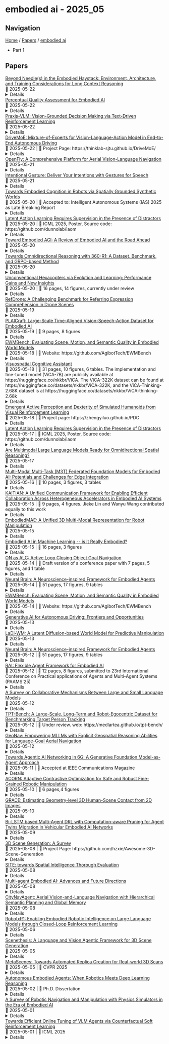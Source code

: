 # embodied ai - 2025_05

## Navigation

[Home](https://arxcompass.github.io) / [Papers](https://arxcompass.github.io/papers) / [embodied ai](https://arxcompass.github.io/papers/embodied_ai)

- Part 1

## Papers

<div class="paper-card">
    <div class="paper-title"><a href="http://arxiv.org/abs/2505.16928v1">Beyond Needle(s) in the Embodied Haystack: Environment, Architecture, and Training Considerations for Long Context Reasoning</a></div>
    <div class="paper-meta">
      📅 2025-05-22
    </div>
    <details class="paper-abstract">
      We introduce $\infty$-THOR, a new framework for long-horizon embodied tasks that advances long-context understanding in embodied AI. $\infty$-THOR provides: (1) a generation framework for synthesizing scalable, reproducible, and unlimited long-horizon trajectories; (2) a novel embodied QA task, Needle(s) in the Embodied Haystack, where multiple scattered clues across extended trajectories test agents' long-context reasoning ability; and (3) a long-horizon dataset and benchmark suite featuring complex tasks that span hundreds of environment steps, each paired with ground-truth action sequences. To enable this capability, we explore architectural adaptations, including interleaved Goal-State-Action modeling, context extension techniques, and Context Parallelism, to equip LLM-based agents for extreme long-context reasoning and interaction. Experimental results and analyses highlight the challenges posed by our benchmark and provide insights into training strategies and model behaviors under long-horizon conditions. Our work provides a foundation for the next generation of embodied AI systems capable of robust, long-term reasoning and planning.
    </details>
</div>
<div class="paper-card">
    <div class="paper-title"><a href="http://arxiv.org/abs/2505.16815v1">Perceptual Quality Assessment for Embodied AI</a></div>
    <div class="paper-meta">
      📅 2025-05-22
    </div>
    <details class="paper-abstract">
      Embodied AI has developed rapidly in recent years, but it is still mainly deployed in laboratories, with various distortions in the Real-world limiting its application. Traditionally, Image Quality Assessment (IQA) methods are applied to predict human preferences for distorted images; however, there is no IQA method to assess the usability of an image in embodied tasks, namely, the perceptual quality for robots. To provide accurate and reliable quality indicators for future embodied scenarios, we first propose the topic: IQA for Embodied AI. Specifically, we (1) based on the Mertonian system and meta-cognitive theory, constructed a perception-cognition-decision-execution pipeline and defined a comprehensive subjective score collection process; (2) established the Embodied-IQA database, containing over 36k reference/distorted image pairs, with more than 5m fine-grained annotations provided by Vision Language Models/Vision Language Action-models/Real-world robots; (3) trained and validated the performance of mainstream IQA methods on Embodied-IQA, demonstrating the need to develop more accurate quality indicators for Embodied AI. We sincerely hope that through evaluation, we can promote the application of Embodied AI under complex distortions in the Real-world. Project page: https://github.com/lcysyzxdxc/EmbodiedIQA
    </details>
</div>
<div class="paper-card">
    <div class="paper-title"><a href="http://arxiv.org/abs/2503.16965v2">Praxis-VLM: Vision-Grounded Decision Making via Text-Driven Reinforcement Learning</a></div>
    <div class="paper-meta">
      📅 2025-05-22
    </div>
    <details class="paper-abstract">
      Vision Language Models exhibited immense potential for embodied AI, yet they often lack the sophisticated situational reasoning required for complex decision-making. This paper shows that VLMs can achieve surprisingly strong decision-making performance when visual scenes are represented merely as text-only descriptions, suggesting foundational reasoning can be effectively learned from language. Motivated by this insight, we propose Praxis-VLM, a reasoning VLM for vision-grounded decision-making. Praxis-VLM employs the GRPO algorithm on textual scenarios to instill robust reasoning capabilities, where models learn to evaluate actions and their consequences. These reasoning skills, acquired purely from text, successfully transfer to multimodal inference with visual inputs, significantly reducing reliance on scarce paired image-text training data. Experiments across diverse decision-making benchmarks demonstrate that Praxis-VLM substantially outperforms standard supervised fine-tuning, exhibiting superior performance and generalizability. Further analysis confirms that our models engage in explicit and effective reasoning, underpinning their enhanced performance and adaptability.
    </details>
</div>
<div class="paper-card">
    <div class="paper-title"><a href="http://arxiv.org/abs/2505.16278v1">DriveMoE: Mixture-of-Experts for Vision-Language-Action Model in End-to-End Autonomous Driving</a></div>
    <div class="paper-meta">
      📅 2025-05-22
      | 💬 Project Page: https://thinklab-sjtu.github.io/DriveMoE/
    </div>
    <details class="paper-abstract">
      End-to-end autonomous driving (E2E-AD) demands effective processing of multi-view sensory data and robust handling of diverse and complex driving scenarios, particularly rare maneuvers such as aggressive turns. Recent success of Mixture-of-Experts (MoE) architecture in Large Language Models (LLMs) demonstrates that specialization of parameters enables strong scalability. In this work, we propose DriveMoE, a novel MoE-based E2E-AD framework, with a Scene-Specialized Vision MoE and a Skill-Specialized Action MoE. DriveMoE is built upon our $\pi_0$ Vision-Language-Action (VLA) baseline (originally from the embodied AI field), called Drive-$\pi_0$. Specifically, we add Vision MoE to Drive-$\pi_0$ by training a router to select relevant cameras according to the driving context dynamically. This design mirrors human driving cognition, where drivers selectively attend to crucial visual cues rather than exhaustively processing all visual information. In addition, we add Action MoE by training another router to activate specialized expert modules for different driving behaviors. Through explicit behavioral specialization, DriveMoE is able to handle diverse scenarios without suffering from modes averaging like existing models. In Bench2Drive closed-loop evaluation experiments, DriveMoE achieves state-of-the-art (SOTA) performance, demonstrating the effectiveness of combining vision and action MoE in autonomous driving tasks. We will release our code and models of DriveMoE and Drive-$\pi_0$.
    </details>
</div>
<div class="paper-card">
    <div class="paper-title"><a href="http://arxiv.org/abs/2502.18041v5">OpenFly: A Comprehensive Platform for Aerial Vision-Language Navigation</a></div>
    <div class="paper-meta">
      📅 2025-05-21
    </div>
    <details class="paper-abstract">
      Vision-Language Navigation (VLN) aims to guide agents by leveraging language instructions and visual cues, playing a pivotal role in embodied AI. Indoor VLN has been extensively studied, whereas outdoor aerial VLN remains underexplored. The potential reason is that outdoor aerial view encompasses vast areas, making data collection more challenging, which results in a lack of benchmarks. To address this problem, we propose OpenFly, a platform comprising various rendering engines, a versatile toolchain, and a large-scale benchmark for aerial VLN. Firstly, we integrate diverse rendering engines and advanced techniques for environment simulation, including Unreal Engine, GTA V, Google Earth, and 3D Gaussian Splatting (3D GS). Particularly, 3D GS supports real-to-sim rendering, further enhancing the realism of our environments. Secondly, we develop a highly automated toolchain for aerial VLN data collection, streamlining point cloud acquisition, scene semantic segmentation, flight trajectory creation, and instruction generation. Thirdly, based on the toolchain, we construct a large-scale aerial VLN dataset with 100k trajectories, covering diverse heights and lengths across 18 scenes. Moreover, we propose OpenFly-Agent, a keyframe-aware VLN model emphasizing key observations during flight. For benchmarking, extensive experiments and analyses are conducted, evaluating several recent VLN methods and showcasing the superiority of our OpenFly platform and agent. The toolchain, dataset, and codes will be open-sourced.
    </details>
</div>
<div class="paper-card">
    <div class="paper-title"><a href="http://arxiv.org/abs/2505.15197v1">Intentional Gesture: Deliver Your Intentions with Gestures for Speech</a></div>
    <div class="paper-meta">
      📅 2025-05-21
    </div>
    <details class="paper-abstract">
      When humans speak, gestures help convey communicative intentions, such as adding emphasis or describing concepts. However, current co-speech gesture generation methods rely solely on superficial linguistic cues (\textit{e.g.} speech audio or text transcripts), neglecting to understand and leverage the communicative intention that underpins human gestures. This results in outputs that are rhythmically synchronized with speech but are semantically shallow. To address this gap, we introduce \textbf{Intentional-Gesture}, a novel framework that casts gesture generation as an intention-reasoning task grounded in high-level communicative functions. % First, we curate the \textbf{InG} dataset by augmenting BEAT-2 with gesture-intention annotations (\textit{i.e.}, text sentences summarizing intentions), which are automatically annotated using large vision-language models. Next, we introduce the \textbf{Intentional Gesture Motion Tokenizer} to leverage these intention annotations. It injects high-level communicative functions (\textit{e.g.}, intentions) into tokenized motion representations to enable intention-aware gesture synthesis that are both temporally aligned and semantically meaningful, achieving new state-of-the-art performance on the BEAT-2 benchmark. Our framework offers a modular foundation for expressive gesture generation in digital humans and embodied AI. Project Page: https://andypinxinliu.github.io/Intentional-Gesture
    </details>
</div>
<div class="paper-card">
    <div class="paper-title"><a href="http://arxiv.org/abs/2505.14366v1">Towards Embodied Cognition in Robots via Spatially Grounded Synthetic Worlds</a></div>
    <div class="paper-meta">
      📅 2025-05-20
      | 💬 Accepted to: Intelligent Autonomous Systems (IAS) 2025 as Late Breaking Report
    </div>
    <details class="paper-abstract">
      We present a conceptual framework for training Vision-Language Models (VLMs) to perform Visual Perspective Taking (VPT), a core capability for embodied cognition essential for Human-Robot Interaction (HRI). As a first step toward this goal, we introduce a synthetic dataset, generated in NVIDIA Omniverse, that enables supervised learning for spatial reasoning tasks. Each instance includes an RGB image, a natural language description, and a ground-truth 4X4 transformation matrix representing object pose. We focus on inferring Z-axis distance as a foundational skill, with future extensions targeting full 6 Degrees Of Freedom (DOFs) reasoning. The dataset is publicly available to support further research. This work serves as a foundational step toward embodied AI systems capable of spatial understanding in interactive human-robot scenarios.
    </details>
</div>
<div class="paper-card">
    <div class="paper-title"><a href="http://arxiv.org/abs/2502.00379v4">Latent Action Learning Requires Supervision in the Presence of Distractors</a></div>
    <div class="paper-meta">
      📅 2025-05-20
      | 💬 ICML 2025, Poster, Source code: https://github.com/dunnolab/laom
    </div>
    <details class="paper-abstract">
      Recently, latent action learning, pioneered by Latent Action Policies (LAPO), have shown remarkable pre-training efficiency on observation-only data, offering potential for leveraging vast amounts of video available on the web for embodied AI. However, prior work has focused on distractor-free data, where changes between observations are primarily explained by ground-truth actions. Unfortunately, real-world videos contain action-correlated distractors that may hinder latent action learning. Using Distracting Control Suite (DCS) we empirically investigate the effect of distractors on latent action learning and demonstrate that LAPO struggle in such scenario. We propose LAOM, a simple LAPO modification that improves the quality of latent actions by 8x, as measured by linear probing. Importantly, we show that providing supervision with ground-truth actions, as few as 2.5% of the full dataset, during latent action learning improves downstream performance by 4.2x on average. Our findings suggest that integrating supervision during Latent Action Models (LAM) training is critical in the presence of distractors, challenging the conventional pipeline of first learning LAM and only then decoding from latent to ground-truth actions.
    </details>
</div>
<div class="paper-card">
    <div class="paper-title"><a href="http://arxiv.org/abs/2505.14235v1">Toward Embodied AGI: A Review of Embodied AI and the Road Ahead</a></div>
    <div class="paper-meta">
      📅 2025-05-20
    </div>
    <details class="paper-abstract">
      Artificial General Intelligence (AGI) is often envisioned as inherently embodied. With recent advances in robotics and foundational AI models, we stand at the threshold of a new era-one marked by increasingly generalized embodied AI systems. This paper contributes to the discourse by introducing a systematic taxonomy of Embodied AGI spanning five levels (L1-L5). We review existing research and challenges at the foundational stages (L1-L2) and outline the key components required to achieve higher-level capabilities (L3-L5). Building on these insights and existing technologies, we propose a conceptual framework for an L3+ robotic brain, offering both a technical outlook and a foundation for future exploration.
    </details>
</div>
<div class="paper-card">
    <div class="paper-title"><a href="http://arxiv.org/abs/2505.14197v1">Towards Omnidirectional Reasoning with 360-R1: A Dataset, Benchmark, and GRPO-based Method</a></div>
    <div class="paper-meta">
      📅 2025-05-20
    </div>
    <details class="paper-abstract">
      Omnidirectional images (ODIs), with their 360{\deg} field of view, provide unparalleled spatial awareness for immersive applications like augmented reality and embodied AI. However, the capability of existing multi-modal large language models (MLLMs) to comprehend and reason about such panoramic scenes remains underexplored. This paper addresses this gap by introducing OmniVQA, the first dataset and conducting the first benchmark for omnidirectional visual question answering. Our evaluation of state-of-the-art MLLMs reveals significant limitations in handling omnidirectional visual question answering, highlighting persistent challenges in object localization, feature extraction, and hallucination suppression within panoramic contexts. These results underscore the disconnect between current MLLM capabilities and the demands of omnidirectional visual understanding, which calls for dedicated architectural or training innovations tailored to 360{\deg} imagery. Building on the OmniVQA dataset and benchmark, we further introduce a rule-based reinforcement learning method, 360-R1, based on Qwen2.5-VL-Instruct. Concretely, we modify the group relative policy optimization (GRPO) by proposing three novel reward functions: (1) reasoning process similarity reward, (2) answer semantic accuracy reward, and (3) structured format compliance reward. Extensive experiments on our OmniVQA demonstrate the superiority of our proposed method in omnidirectional space (+6% improvement).
    </details>
</div>
<div class="paper-card">
    <div class="paper-title"><a href="http://arxiv.org/abs/2505.14129v1">Unconventional Hexacopters via Evolution and Learning: Performance Gains and New Insights</a></div>
    <div class="paper-meta">
      📅 2025-05-20
      | 💬 16 pages, 14 figures, currently under review
    </div>
    <details class="paper-abstract">
      Evolution and learning have historically been interrelated topics, and their interplay is attracting increased interest lately. The emerging new factor in this trend is morphological evolution, the evolution of physical forms within embodied AI systems such as robots. In this study, we investigate a system of hexacopter-type drones with evolvable morphologies and learnable controllers and make contributions to two fields. For aerial robotics, we demonstrate that the combination of evolution and learning can deliver non-conventional drones that significantly outperform the traditional hexacopter on several tasks that are more complex than previously considered in the literature. For the field of Evolutionary Computing, we introduce novel metrics and perform new analyses into the interaction of morphological evolution and learning, uncovering hitherto unidentified effects. Our analysis tools are domain-agnostic, making a methodological contribution towards building solid foundations for embodied AI systems that integrate evolution and learning.
    </details>
</div>
<div class="paper-card">
    <div class="paper-title"><a href="http://arxiv.org/abs/2502.00392v2">RefDrone: A Challenging Benchmark for Referring Expression Comprehension in Drone Scenes</a></div>
    <div class="paper-meta">
      📅 2025-05-19
    </div>
    <details class="paper-abstract">
      Drones have become prevalent robotic platforms with diverse applications, showing significant potential in Embodied Artificial Intelligence (Embodied AI). Referring Expression Comprehension (REC) enables drones to locate objects based on natural language expressions, a crucial capability for Embodied AI. Despite advances in REC for ground-level scenes, aerial views introduce unique challenges including varying viewpoints, occlusions and scale variations. To address this gap, we introduce RefDrone, a REC benchmark for drone scenes. RefDrone reveals three key challenges in REC: 1) multi-scale and small-scale target detection; 2) multi-target and no-target samples; 3) complex environment with rich contextual expressions. To efficiently construct this dataset, we develop RDAgent (referring drone annotation framework with multi-agent system), a semi-automated annotation tool for REC tasks. RDAgent ensures high-quality contextual expressions and reduces annotation cost. Furthermore, we propose Number GroundingDINO (NGDINO), a novel method designed to handle multi-target and no-target cases. NGDINO explicitly learns and utilizes the number of objects referred to in the expression. Comprehensive experiments with state-of-the-art REC methods demonstrate that NGDINO achieves superior performance on both the proposed RefDrone and the existing gRefCOCO datasets. The dataset and code are be publicly at https://github.com/sunzc-sunny/refdrone.
    </details>
</div>
<div class="paper-card">
    <div class="paper-title"><a href="http://arxiv.org/abs/2505.12707v1">PLAICraft: Large-Scale Time-Aligned Vision-Speech-Action Dataset for Embodied AI</a></div>
    <div class="paper-meta">
      📅 2025-05-19
      | 💬 9 pages, 8 figures
    </div>
    <details class="paper-abstract">
      Advances in deep generative modelling have made it increasingly plausible to train human-level embodied agents. Yet progress has been limited by the absence of large-scale, real-time, multi-modal, and socially interactive datasets that reflect the sensory-motor complexity of natural environments. To address this, we present PLAICraft, a novel data collection platform and dataset capturing multiplayer Minecraft interactions across five time-aligned modalities: video, game output audio, microphone input audio, mouse, and keyboard actions. Each modality is logged with millisecond time precision, enabling the study of synchronous, embodied behaviour in a rich, open-ended world. The dataset comprises over 10,000 hours of gameplay from more than 10,000 global participants.\footnote{We have done a privacy review for the public release of an initial 200-hour subset of the dataset, with plans to release most of the dataset over time.} Alongside the dataset, we provide an evaluation suite for benchmarking model capabilities in object recognition, spatial awareness, language grounding, and long-term memory. PLAICraft opens a path toward training and evaluating agents that act fluently and purposefully in real time, paving the way for truly embodied artificial intelligence.
    </details>
</div>
<div class="paper-card">
    <div class="paper-title"><a href="http://arxiv.org/abs/2505.09694v2">EWMBench: Evaluating Scene, Motion, and Semantic Quality in Embodied World Models</a></div>
    <div class="paper-meta">
      📅 2025-05-18
      | 💬 Website: https://github.com/AgibotTech/EWMBench
    </div>
    <details class="paper-abstract">
      Recent advances in creative AI have enabled the synthesis of high-fidelity images and videos conditioned on language instructions. Building on these developments, text-to-video diffusion models have evolved into embodied world models (EWMs) capable of generating physically plausible scenes from language commands, effectively bridging vision and action in embodied AI applications. This work addresses the critical challenge of evaluating EWMs beyond general perceptual metrics to ensure the generation of physically grounded and action-consistent behaviors. We propose the Embodied World Model Benchmark (EWMBench), a dedicated framework designed to evaluate EWMs based on three key aspects: visual scene consistency, motion correctness, and semantic alignment. Our approach leverages a meticulously curated dataset encompassing diverse scenes and motion patterns, alongside a comprehensive multi-dimensional evaluation toolkit, to assess and compare candidate models. The proposed benchmark not only identifies the limitations of existing video generation models in meeting the unique requirements of embodied tasks but also provides valuable insights to guide future advancements in the field. The dataset and evaluation tools are publicly available at https://github.com/AgibotTech/EWMBench.
    </details>
</div>
<div class="paper-card">
    <div class="paper-title"><a href="http://arxiv.org/abs/2505.12312v1">Visuospatial Cognitive Assistant</a></div>
    <div class="paper-meta">
      📅 2025-05-18
      | 💬 31 pages, 10 figures, 6 tables. The implementation and fine-tuned model (ViCA-7B) are publicly available at https://huggingface.co/nkkbr/ViCA. The ViCA-322K dataset can be found at https://huggingface.co/datasets/nkkbr/ViCA-322K, and the ViCA-Thinking-2.68K dataset is at https://huggingface.co/datasets/nkkbr/ViCA-thinking-2.68k
    </div>
    <details class="paper-abstract">
      Video-based spatial cognition is vital for robotics and embodied AI but challenges current Vision-Language Models (VLMs). This paper makes two key contributions. First, we introduce ViCA (Visuospatial Cognitive Assistant)-322K, a diverse dataset of 322,003 QA pairs from real-world indoor videos (ARKitScenes, ScanNet, ScanNet++), offering supervision for 3D metadata-grounded queries and video-based complex reasoning. Second, we develop ViCA-7B, fine-tuned on ViCA-322K, which achieves new state-of-the-art on all eight VSI-Bench tasks, outperforming existing models, including larger ones (e.g., +26.1 on Absolute Distance). For interpretability, we present ViCA-Thinking-2.68K, a dataset with explicit reasoning chains, and fine-tune ViCA-7B to create ViCA-7B-Thinking, a model that articulates its spatial reasoning. Our work highlights the importance of targeted data and suggests paths for improved temporal-spatial modeling. We release all resources to foster research in robust visuospatial intelligence.
    </details>
</div>
<div class="paper-card">
    <div class="paper-title"><a href="http://arxiv.org/abs/2505.12278v1">Emergent Active Perception and Dexterity of Simulated Humanoids from Visual Reinforcement Learning</a></div>
    <div class="paper-meta">
      📅 2025-05-18
      | 💬 Project page: https://zhengyiluo.github.io/PDC
    </div>
    <details class="paper-abstract">
      Human behavior is fundamentally shaped by visual perception -- our ability to interact with the world depends on actively gathering relevant information and adapting our movements accordingly. Behaviors like searching for objects, reaching, and hand-eye coordination naturally emerge from the structure of our sensory system. Inspired by these principles, we introduce Perceptive Dexterous Control (PDC), a framework for vision-driven dexterous whole-body control with simulated humanoids. PDC operates solely on egocentric vision for task specification, enabling object search, target placement, and skill selection through visual cues, without relying on privileged state information (e.g., 3D object positions and geometries). This perception-as-interface paradigm enables learning a single policy to perform multiple household tasks, including reaching, grasping, placing, and articulated object manipulation. We also show that training from scratch with reinforcement learning can produce emergent behaviors such as active search. These results demonstrate how vision-driven control and complex tasks induce human-like behaviors and can serve as the key ingredients in closing the perception-action loop for animation, robotics, and embodied AI.
    </details>
</div>
<div class="paper-card">
    <div class="paper-title"><a href="http://arxiv.org/abs/2502.00379v3">Latent Action Learning Requires Supervision in the Presence of Distractors</a></div>
    <div class="paper-meta">
      📅 2025-05-17
      | 💬 ICML 2025, Poster, Source code: https://github.com/dunnolab/laom
    </div>
    <details class="paper-abstract">
      Recently, latent action learning, pioneered by Latent Action Policies (LAPO), have shown remarkable pre-training efficiency on observation-only data, offering potential for leveraging vast amounts of video available on the web for embodied AI. However, prior work has focused on distractor-free data, where changes between observations are primarily explained by ground-truth actions. Unfortunately, real-world videos contain action-correlated distractors that may hinder latent action learning. Using Distracting Control Suite (DCS) we empirically investigate the effect of distractors on latent action learning and demonstrate that LAPO struggle in such scenario. We propose LAOM, a simple LAPO modification that improves the quality of latent actions by 8x, as measured by linear probing. Importantly, we show that providing supervision with ground-truth actions, as few as 2.5% of the full dataset, during latent action learning improves downstream performance by 4.2x on average. Our findings suggest that integrating supervision during Latent Action Models (LAM) training is critical in the presence of distractors, challenging the conventional pipeline of first learning LAM and only then decoding from latent to ground-truth actions.
    </details>
</div>
<div class="paper-card">
    <div class="paper-title"><a href="http://arxiv.org/abs/2505.11907v1">Are Multimodal Large Language Models Ready for Omnidirectional Spatial Reasoning?</a></div>
    <div class="paper-meta">
      📅 2025-05-17
    </div>
    <details class="paper-abstract">
      The 180x360 omnidirectional field of view captured by 360-degree cameras enables their use in a wide range of applications such as embodied AI and virtual reality. Although recent advances in multimodal large language models (MLLMs) have shown promise in visual-spatial reasoning, most studies focus on standard pinhole-view images, leaving omnidirectional perception largely unexplored. In this paper, we ask: Are MLLMs ready for omnidirectional spatial reasoning? To investigate this, we introduce OSR-Bench, the first benchmark specifically designed for this setting. OSR-Bench includes over 153,000 diverse question-answer pairs grounded in high-fidelity panoramic indoor scene maps. It covers key reasoning types including object counting, relative distance, and direction. We also propose a negative sampling strategy that inserts non-existent objects into prompts to evaluate hallucination and grounding robustness. For fine-grained analysis, we design a two-stage evaluation framework assessing both cognitive map generation and QA accuracy using rotation-invariant matching and a combination of rule-based and LLM-based metrics. We evaluate eight state-of-the-art MLLMs, including GPT-4o, Gemini 1.5 Pro, and leading open-source models under zero-shot settings. Results show that current models struggle with spatial reasoning in panoramic contexts, highlighting the need for more perceptually grounded MLLMs. OSR-Bench and code will be released at: https://huggingface.co/datasets/UUUserna/OSR-Bench
    </details>
</div>
<div class="paper-card">
    <div class="paper-title"><a href="http://arxiv.org/abs/2505.11191v1">Multi-Modal Multi-Task (M3T) Federated Foundation Models for Embodied AI: Potentials and Challenges for Edge Integration</a></div>
    <div class="paper-meta">
      📅 2025-05-16
      | 💬 10 pages, 3 figures, 3 tables
    </div>
    <details class="paper-abstract">
      As embodied AI systems become increasingly multi-modal, personalized, and interactive, they must learn effectively from diverse sensory inputs, adapt continually to user preferences, and operate safely under resource and privacy constraints. These challenges expose a pressing need for machine learning models capable of swift, context-aware adaptation while balancing model generalization and personalization. Here, two methods emerge as suitable candidates, each offering parts of these capabilities: Foundation Models (FMs) provide a pathway toward generalization across tasks and modalities, whereas Federated Learning (FL) offers the infrastructure for distributed, privacy-preserving model updates and user-level model personalization. However, when used in isolation, each of these approaches falls short of meeting the complex and diverse capability requirements of real-world embodied environments. In this vision paper, we introduce Federated Foundation Models (FFMs) for embodied AI, a new paradigm that unifies the strengths of multi-modal multi-task (M3T) FMs with the privacy-preserving distributed nature of FL, enabling intelligent systems at the wireless edge. We collect critical deployment dimensions of FFMs in embodied AI ecosystems under a unified framework, which we name "EMBODY": Embodiment heterogeneity, Modality richness and imbalance, Bandwidth and compute constraints, On-device continual learning, Distributed control and autonomy, and Yielding safety, privacy, and personalization. For each, we identify concrete challenges and envision actionable research directions. We also present an evaluation framework for deploying FFMs in embodied AI systems, along with the associated trade-offs.
    </details>
</div>
<div class="paper-card">
    <div class="paper-title"><a href="http://arxiv.org/abs/2505.10183v1">KAITIAN: A Unified Communication Framework for Enabling Efficient Collaboration Across Heterogeneous Accelerators in Embodied AI Systems</a></div>
    <div class="paper-meta">
      📅 2025-05-15
      | 💬 9 pages, 4 figures. Jieke Lin and Wanyu Wang contributed equally to this work
    </div>
    <details class="paper-abstract">
      Embodied Artificial Intelligence (AI) systems, such as autonomous robots and intelligent vehicles, are increasingly reliant on diverse heterogeneous accelerators (e.g., GPGPUs, NPUs, FPGAs) to meet stringent real-time processing and energy-efficiency demands. However, the proliferation of vendor-specific proprietary communication libraries creates significant interoperability barriers, hindering seamless collaboration between different accelerator types and leading to suboptimal resource utilization and performance bottlenecks in distributed AI workloads. This paper introduces KAITIAN, a novel distributed communication framework designed to bridge this gap. KAITIAN provides a unified abstraction layer that intelligently integrates vendor-optimized communication libraries for intra-group efficiency with general-purpose communication protocols for inter-group interoperability. Crucially, it incorporates a load-adaptive scheduling mechanism that dynamically balances computational tasks across heterogeneous devices based on their real-time performance characteristics. Implemented as an extension to PyTorch and rigorously evaluated on a testbed featuring NVIDIA GPUs and Cambricon MLUs, KAITIAN demonstrates significant improvements in resource utilization and scalability for distributed training tasks. Experimental results show that KAITIAN can accelerate training time by up to 42% compared to baseline homogeneous systems, while incurring minimal communication overhead (2.8--4.3%) and maintaining model accuracy. KAITIAN paves the way for more flexible and powerful heterogeneous computing in complex embodied AI applications.
    </details>
</div>
<div class="paper-card">
    <div class="paper-title"><a href="http://arxiv.org/abs/2505.10105v1">EmbodiedMAE: A Unified 3D Multi-Modal Representation for Robot Manipulation</a></div>
    <div class="paper-meta">
      📅 2025-05-15
    </div>
    <details class="paper-abstract">
      We present EmbodiedMAE, a unified 3D multi-modal representation for robot manipulation. Current approaches suffer from significant domain gaps between training datasets and robot manipulation tasks, while also lacking model architectures that can effectively incorporate 3D information. To overcome these limitations, we enhance the DROID dataset with high-quality depth maps and point clouds, constructing DROID-3D as a valuable supplement for 3D embodied vision research. Then we develop EmbodiedMAE, a multi-modal masked autoencoder that simultaneously learns representations across RGB, depth, and point cloud modalities through stochastic masking and cross-modal fusion. Trained on DROID-3D, EmbodiedMAE consistently outperforms state-of-the-art vision foundation models (VFMs) in both training efficiency and final performance across 70 simulation tasks and 20 real-world robot manipulation tasks on two robot platforms. The model exhibits strong scaling behavior with size and promotes effective policy learning from 3D inputs. Experimental results establish EmbodiedMAE as a reliable unified 3D multi-modal VFM for embodied AI systems, particularly in precise tabletop manipulation settings where spatial perception is critical.
    </details>
</div>
<div class="paper-card">
    <div class="paper-title"><a href="http://arxiv.org/abs/2505.10705v1">Embodied AI in Machine Learning -- is it Really Embodied?</a></div>
    <div class="paper-meta">
      📅 2025-05-15
      | 💬 16 pages, 3 figures
    </div>
    <details class="paper-abstract">
      Embodied Artificial Intelligence (Embodied AI) is gaining momentum in the machine learning communities with the goal of leveraging current progress in AI (deep learning, transformers, large language and visual-language models) to empower robots. In this chapter we put this work in the context of "Good Old-Fashioned Artificial Intelligence" (GOFAI) (Haugeland, 1989) and the behavior-based or embodied alternatives (R. A. Brooks 1991; Pfeifer and Scheier 2001). We claim that the AI-powered robots are only weakly embodied and inherit some of the problems of GOFAI. Moreover, we review and critically discuss the possibility of cross-embodiment learning (Padalkar et al. 2024). We identify fundamental roadblocks and propose directions on how to make progress.
    </details>
</div>
<div class="paper-card">
    <div class="paper-title"><a href="http://arxiv.org/abs/2412.11523v2">ON as ALC: Active Loop Closing Object Goal Navigation</a></div>
    <div class="paper-meta">
      📅 2025-05-14
      | 💬 Draft version of a conference paper with 7 pages, 5 figures, and 1 table
    </div>
    <details class="paper-abstract">
      In simultaneous localization and mapping, active loop closing (ALC) is an active vision problem that aims to visually guide a robot to maximize the chances of revisiting previously visited points, thereby resetting the drift errors accumulated in the incrementally built map during travel. However, current mainstream navigation strategies that leverage such incomplete maps as workspace prior knowledge often fail in modern long-term autonomy long-distance travel scenarios where map accumulation errors become significant. To address these limitations of map-based navigation, this paper is the first to explore mapless navigation in the embodied AI field, in particular, to utilize object-goal navigation (commonly abbreviated as ON, ObjNav, or OGN) techniques that efficiently explore target objects without using such a prior map. Specifically, in this work, we start from an off-the-shelf mapless ON planner, extend it to utilize a prior map, and further show that the performance in long-distance ALC (LD-ALC) can be maximized by minimizing ``ALC loss" and ``ON loss". This study highlights a simple and effective approach, called ALC-ON (ALCON), to accelerate the progress of challenging long-distance ALC technology by leveraging the growing frontier-guided, data-driven, and LLM-guided ON technologies.
    </details>
</div>
<div class="paper-card">
    <div class="paper-title"><a href="http://arxiv.org/abs/2505.07634v2">Neural Brain: A Neuroscience-inspired Framework for Embodied Agents</a></div>
    <div class="paper-meta">
      📅 2025-05-14
      | 💬 51 pages, 17 figures, 9 tables
    </div>
    <details class="paper-abstract">
      The rapid evolution of artificial intelligence (AI) has shifted from static, data-driven models to dynamic systems capable of perceiving and interacting with real-world environments. Despite advancements in pattern recognition and symbolic reasoning, current AI systems, such as large language models, remain disembodied, unable to physically engage with the world. This limitation has driven the rise of embodied AI, where autonomous agents, such as humanoid robots, must navigate and manipulate unstructured environments with human-like adaptability. At the core of this challenge lies the concept of Neural Brain, a central intelligence system designed to drive embodied agents with human-like adaptability. A Neural Brain must seamlessly integrate multimodal sensing and perception with cognitive capabilities. Achieving this also requires an adaptive memory system and energy-efficient hardware-software co-design, enabling real-time action in dynamic environments. This paper introduces a unified framework for the Neural Brain of embodied agents, addressing two fundamental challenges: (1) defining the core components of Neural Brain and (2) bridging the gap between static AI models and the dynamic adaptability required for real-world deployment. To this end, we propose a biologically inspired architecture that integrates multimodal active sensing, perception-cognition-action function, neuroplasticity-based memory storage and updating, and neuromorphic hardware/software optimization. Furthermore, we also review the latest research on embodied agents across these four aspects and analyze the gap between current AI systems and human intelligence. By synthesizing insights from neuroscience, we outline a roadmap towards the development of generalizable, autonomous agents capable of human-level intelligence in real-world scenarios.
    </details>
</div>
<div class="paper-card">
    <div class="paper-title"><a href="http://arxiv.org/abs/2505.09694v1">EWMBench: Evaluating Scene, Motion, and Semantic Quality in Embodied World Models</a></div>
    <div class="paper-meta">
      📅 2025-05-14
      | 💬 Website: https://github.com/AgibotTech/EWMBench
    </div>
    <details class="paper-abstract">
      Recent advances in creative AI have enabled the synthesis of high-fidelity images and videos conditioned on language instructions. Building on these developments, text-to-video diffusion models have evolved into embodied world models (EWMs) capable of generating physically plausible scenes from language commands, effectively bridging vision and action in embodied AI applications. This work addresses the critical challenge of evaluating EWMs beyond general perceptual metrics to ensure the generation of physically grounded and action-consistent behaviors. We propose the Embodied World Model Benchmark (EWMBench), a dedicated framework designed to evaluate EWMs based on three key aspects: visual scene consistency, motion correctness, and semantic alignment. Our approach leverages a meticulously curated dataset encompassing diverse scenes and motion patterns, alongside a comprehensive multi-dimensional evaluation toolkit, to assess and compare candidate models. The proposed benchmark not only identifies the limitations of existing video generation models in meeting the unique requirements of embodied tasks but also provides valuable insights to guide future advancements in the field. The dataset and evaluation tools are publicly available at https://github.com/AgibotTech/EWMBench.
    </details>
</div>
<div class="paper-card">
    <div class="paper-title"><a href="http://arxiv.org/abs/2505.08854v1">Generative AI for Autonomous Driving: Frontiers and Opportunities</a></div>
    <div class="paper-meta">
      📅 2025-05-13
    </div>
    <details class="paper-abstract">
      Generative Artificial Intelligence (GenAI) constitutes a transformative technological wave that reconfigures industries through its unparalleled capabilities for content creation, reasoning, planning, and multimodal understanding. This revolutionary force offers the most promising path yet toward solving one of engineering's grandest challenges: achieving reliable, fully autonomous driving, particularly the pursuit of Level 5 autonomy. This survey delivers a comprehensive and critical synthesis of the emerging role of GenAI across the autonomous driving stack. We begin by distilling the principles and trade-offs of modern generative modeling, encompassing VAEs, GANs, Diffusion Models, and Large Language Models (LLMs). We then map their frontier applications in image, LiDAR, trajectory, occupancy, video generation as well as LLM-guided reasoning and decision making. We categorize practical applications, such as synthetic data workflows, end-to-end driving strategies, high-fidelity digital twin systems, smart transportation networks, and cross-domain transfer to embodied AI. We identify key obstacles and possibilities such as comprehensive generalization across rare cases, evaluation and safety checks, budget-limited implementation, regulatory compliance, ethical concerns, and environmental effects, while proposing research plans across theoretical assurances, trust metrics, transport integration, and socio-technical influence. By unifying these threads, the survey provides a forward-looking reference for researchers, engineers, and policymakers navigating the convergence of generative AI and advanced autonomous mobility. An actively maintained repository of cited works is available at https://github.com/taco-group/GenAI4AD.
    </details>
</div>
<div class="paper-card">
    <div class="paper-title"><a href="http://arxiv.org/abs/2505.11528v1">LaDi-WM: A Latent Diffusion-based World Model for Predictive Manipulation</a></div>
    <div class="paper-meta">
      📅 2025-05-13
    </div>
    <details class="paper-abstract">
      Predictive manipulation has recently gained considerable attention in the Embodied AI community due to its potential to improve robot policy performance by leveraging predicted states. However, generating accurate future visual states of robot-object interactions from world models remains a well-known challenge, particularly in achieving high-quality pixel-level representations. To this end, we propose LaDi-WM, a world model that predicts the latent space of future states using diffusion modeling. Specifically, LaDi-WM leverages the well-established latent space aligned with pre-trained Visual Foundation Models (VFMs), which comprises both geometric features (DINO-based) and semantic features (CLIP-based). We find that predicting the evolution of the latent space is easier to learn and more generalizable than directly predicting pixel-level images. Building on LaDi-WM, we design a diffusion policy that iteratively refines output actions by incorporating forecasted states, thereby generating more consistent and accurate results. Extensive experiments on both synthetic and real-world benchmarks demonstrate that LaDi-WM significantly enhances policy performance by 27.9\% on the LIBERO-LONG benchmark and 20\% on the real-world scenario. Furthermore, our world model and policies achieve impressive generalizability in real-world experiments.
    </details>
</div>
<div class="paper-card">
    <div class="paper-title"><a href="http://arxiv.org/abs/2505.07634v1">Neural Brain: A Neuroscience-inspired Framework for Embodied Agents</a></div>
    <div class="paper-meta">
      📅 2025-05-12
      | 💬 51 pages, 17 figures, 9 tables
    </div>
    <details class="paper-abstract">
      The rapid evolution of artificial intelligence (AI) has shifted from static, data-driven models to dynamic systems capable of perceiving and interacting with real-world environments. Despite advancements in pattern recognition and symbolic reasoning, current AI systems, such as large language models, remain disembodied, unable to physically engage with the world. This limitation has driven the rise of embodied AI, where autonomous agents, such as humanoid robots, must navigate and manipulate unstructured environments with human-like adaptability. At the core of this challenge lies the concept of Neural Brain, a central intelligence system designed to drive embodied agents with human-like adaptability. A Neural Brain must seamlessly integrate multimodal sensing and perception with cognitive capabilities. Achieving this also requires an adaptive memory system and energy-efficient hardware-software co-design, enabling real-time action in dynamic environments. This paper introduces a unified framework for the Neural Brain of embodied agents, addressing two fundamental challenges: (1) defining the core components of Neural Brain and (2) bridging the gap between static AI models and the dynamic adaptability required for real-world deployment. To this end, we propose a biologically inspired architecture that integrates multimodal active sensing, perception-cognition-action function, neuroplasticity-based memory storage and updating, and neuromorphic hardware/software optimization. Furthermore, we also review the latest research on embodied agents across these four aspects and analyze the gap between current AI systems and human intelligence. By synthesizing insights from neuroscience, we outline a roadmap towards the development of generalizable, autonomous agents capable of human-level intelligence in real-world scenarios.
    </details>
</div>
<div class="paper-card">
    <div class="paper-title"><a href="http://arxiv.org/abs/2505.07532v1">RAI: Flexible Agent Framework for Embodied AI</a></div>
    <div class="paper-meta">
      📅 2025-05-12
      | 💬 12 pages, 8 figures, submitted to 23rd International Conference on Practical applications of Agents and Multi-Agent Systems (PAAMS'25)
    </div>
    <details class="paper-abstract">
      With an increase in the capabilities of generative language models, a growing interest in embodied AI has followed. This contribution introduces RAI - a framework for creating embodied Multi Agent Systems for robotics. The proposed framework implements tools for Agents' integration with robotic stacks, Large Language Models, and simulations. It provides out-of-the-box integration with state-of-the-art systems like ROS 2. It also comes with dedicated mechanisms for the embodiment of Agents. These mechanisms have been tested on a physical robot, Husarion ROSBot XL, which was coupled with its digital twin, for rapid prototyping. Furthermore, these mechanisms have been deployed in two simulations: (1) robot arm manipulator and (2) tractor controller. All of these deployments have been evaluated in terms of their control capabilities, effectiveness of embodiment, and perception ability. The proposed framework has been used successfully to build systems with multiple agents. It has demonstrated effectiveness in all the aforementioned tasks. It also enabled identifying and addressing the shortcomings of the generative models used for embodied AI.
    </details>
</div>
<div class="paper-card">
    <div class="paper-title"><a href="http://arxiv.org/abs/2505.07460v1">A Survey on Collaborative Mechanisms Between Large and Small Language Models</a></div>
    <div class="paper-meta">
      📅 2025-05-12
    </div>
    <details class="paper-abstract">
      Large Language Models (LLMs) deliver powerful AI capabilities but face deployment challenges due to high resource costs and latency, whereas Small Language Models (SLMs) offer efficiency and deployability at the cost of reduced performance. Collaboration between LLMs and SLMs emerges as a crucial paradigm to synergistically balance these trade-offs, enabling advanced AI applications, especially on resource-constrained edge devices. This survey provides a comprehensive overview of LLM-SLM collaboration, detailing various interaction mechanisms (pipeline, routing, auxiliary, distillation, fusion), key enabling technologies, and diverse application scenarios driven by on-device needs like low latency, privacy, personalization, and offline operation. While highlighting the significant potential for creating more efficient, adaptable, and accessible AI, we also discuss persistent challenges including system overhead, inter-model consistency, robust task allocation, evaluation complexity, and security/privacy concerns. Future directions point towards more intelligent adaptive frameworks, deeper model fusion, and expansion into multimodal and embodied AI, positioning LLM-SLM collaboration as a key driver for the next generation of practical and ubiquitous artificial intelligence.
    </details>
</div>
<div class="paper-card">
    <div class="paper-title"><a href="http://arxiv.org/abs/2505.07446v1">TPT-Bench: A Large-Scale, Long-Term and Robot-Egocentric Dataset for Benchmarking Target Person Tracking</a></div>
    <div class="paper-meta">
      📅 2025-05-12
      | 💬 Under review. web: https://medlartea.github.io/tpt-bench/
    </div>
    <details class="paper-abstract">
      Tracking a target person from robot-egocentric views is crucial for developing autonomous robots that provide continuous personalized assistance or collaboration in Human-Robot Interaction (HRI) and Embodied AI. However, most existing target person tracking (TPT) benchmarks are limited to controlled laboratory environments with few distractions, clean backgrounds, and short-term occlusions. In this paper, we introduce a large-scale dataset designed for TPT in crowded and unstructured environments, demonstrated through a robot-person following task. The dataset is collected by a human pushing a sensor-equipped cart while following a target person, capturing human-like following behavior and emphasizing long-term tracking challenges, including frequent occlusions and the need for re-identification from numerous pedestrians. It includes multi-modal data streams, including odometry, 3D LiDAR, IMU, panoptic, and RGB-D images, along with exhaustively annotated 2D bounding boxes of the target person across 35 sequences, both indoors and outdoors. Using this dataset and visual annotations, we perform extensive experiments with existing TPT methods, offering a thorough analysis of their limitations and suggesting future research directions.
    </details>
</div>
<div class="paper-card">
    <div class="paper-title"><a href="http://arxiv.org/abs/2504.09587v3">GeoNav: Empowering MLLMs with Explicit Geospatial Reasoning Abilities for Language-Goal Aerial Navigation</a></div>
    <div class="paper-meta">
      📅 2025-05-12
    </div>
    <details class="paper-abstract">
      Language-goal aerial navigation is a critical challenge in embodied AI, requiring UAVs to localize targets in complex environments such as urban blocks based on textual specification. Existing methods, often adapted from indoor navigation, struggle to scale due to limited field of view, semantic ambiguity among objects, and lack of structured spatial reasoning. In this work, we propose GeoNav, a geospatially aware multimodal agent to enable long-range navigation. GeoNav operates in three phases-landmark navigation, target search, and precise localization-mimicking human coarse-to-fine spatial strategies. To support such reasoning, it dynamically builds two different types of spatial memory. The first is a global but schematic cognitive map, which fuses prior textual geographic knowledge and embodied visual cues into a top-down, annotated form for fast navigation to the landmark region. The second is a local but delicate scene graph representing hierarchical spatial relationships between blocks, landmarks, and objects, which is used for definite target localization. On top of this structured representation, GeoNav employs a spatially aware, multimodal chain-of-thought prompting mechanism to enable multimodal large language models with efficient and interpretable decision-making across stages. On the CityNav urban navigation benchmark, GeoNav surpasses the current state-of-the-art by up to 12.53% in success rate and significantly improves navigation efficiency, even in hard-level tasks. Ablation studies highlight the importance of each module, showcasing how geospatial representations and coarse-to-fine reasoning enhance UAV navigation.
    </details>
</div>
<div class="paper-card">
    <div class="paper-title"><a href="http://arxiv.org/abs/2503.15764v2">Towards Agentic AI Networking in 6G: A Generative Foundation Model-as-Agent Approach</a></div>
    <div class="paper-meta">
      📅 2025-05-11
      | 💬 Accepted at IEEE Communications Magazine
    </div>
    <details class="paper-abstract">
      The promising potential of AI and network convergence in improving networking performance and enabling new service capabilities has recently attracted significant interest. Existing network AI solutions, while powerful, are mainly built based on the close-loop and passive learning framework, resulting in major limitations in autonomous solution finding and dynamic environmental adaptation. Agentic AI has recently been introduced as a promising solution to address the above limitations and pave the way for true generally intelligent and beneficial AI systems. The key idea is to create a networking ecosystem to support a diverse range of autonomous and embodied AI agents in fulfilling their goals. In this paper, we focus on the novel challenges and requirements of agentic AI networking. We propose AgentNet, a novel framework for supporting interaction, collaborative learning, and knowledge transfer among AI agents. We introduce a general architectural framework of AgentNet and then propose a generative foundation model (GFM)-based implementation in which multiple GFM-as-agents have been created as an interactive knowledge-base to bootstrap the development of embodied AI agents according to different task requirements and environmental features. We consider two application scenarios, digital-twin-based industrial automation and metaverse-based infotainment system, to describe how to apply AgentNet for supporting efficient task-driven collaboration and interaction among AI agents.
    </details>
</div>
<div class="paper-card">
    <div class="paper-title"><a href="http://arxiv.org/abs/2505.06628v1">ACORN: Adaptive Contrastive Optimization for Safe and Robust Fine-Grained Robotic Manipulation</a></div>
    <div class="paper-meta">
      📅 2025-05-10
      | 💬 6 pages,4 figures
    </div>
    <details class="paper-abstract">
      Embodied AI research has traditionally emphasized performance metrics such as success rate and cumulative reward, overlooking critical robustness and safety considerations that emerge during real-world deployment. In actual environments, agents continuously encounter unpredicted situations and distribution shifts, causing seemingly reliable policies to experience catastrophic failures, particularly in manipulation tasks. To address this gap, we introduce four novel safety-centric metrics that quantify an agent's resilience to environmental perturbations. Building on these metrics, we present Adaptive Contrastive Optimization for Robust Manipulation (ACORN), a plug-and-play algorithm that enhances policy robustness without sacrificing performance. ACORN leverages contrastive learning to simultaneously align trajectories with expert demonstrations while diverging from potentially unsafe behaviors. Our approach efficiently generates informative negative samples through structured Gaussian noise injection, employing a double perturbation technique that maintains sample diversity while minimizing computational overhead. Comprehensive experiments across diverse manipulation environments validate ACORN's effectiveness, yielding improvements of up to 23% in safety metrics under disturbance compared to baseline methods. These findings underscore ACORN's significant potential for enabling reliable deployment of embodied agents in safety-critical real-world applications.
    </details>
</div>
<div class="paper-card">
    <div class="paper-title"><a href="http://arxiv.org/abs/2505.06575v1">GRACE: Estimating Geometry-level 3D Human-Scene Contact from 2D Images</a></div>
    <div class="paper-meta">
      📅 2025-05-10
    </div>
    <details class="paper-abstract">
      Estimating the geometry level of human-scene contact aims to ground specific contact surface points at 3D human geometries, which provides a spatial prior and bridges the interaction between human and scene, supporting applications such as human behavior analysis, embodied AI, and AR/VR. To complete the task, existing approaches predominantly rely on parametric human models (e.g., SMPL), which establish correspondences between images and contact regions through fixed SMPL vertex sequences. This actually completes the mapping from image features to an ordered sequence. However, this approach lacks consideration of geometry, limiting its generalizability in distinct human geometries. In this paper, we introduce GRACE (Geometry-level Reasoning for 3D Human-scene Contact Estimation), a new paradigm for 3D human contact estimation. GRACE incorporates a point cloud encoder-decoder architecture along with a hierarchical feature extraction and fusion module, enabling the effective integration of 3D human geometric structures with 2D interaction semantics derived from images. Guided by visual cues, GRACE establishes an implicit mapping from geometric features to the vertex space of the 3D human mesh, thereby achieving accurate modeling of contact regions. This design ensures high prediction accuracy and endows the framework with strong generalization capability across diverse human geometries. Extensive experiments on multiple benchmark datasets demonstrate that GRACE achieves state-of-the-art performance in contact estimation, with additional results further validating its robust generalization to unstructured human point clouds.
    </details>
</div>
<div class="paper-card">
    <div class="paper-title"><a href="http://arxiv.org/abs/2505.06378v1">Bi-LSTM based Multi-Agent DRL with Computation-aware Pruning for Agent Twins Migration in Vehicular Embodied AI Networks</a></div>
    <div class="paper-meta">
      📅 2025-05-09
    </div>
    <details class="paper-abstract">
      With the advancement of large language models and embodied Artificial Intelligence (AI) in the intelligent transportation scenarios, the combination of them in intelligent transportation spawns the Vehicular Embodied AI Network (VEANs). In VEANs, Autonomous Vehicles (AVs) are typical agents whose local advanced AI applications are defined as vehicular embodied AI agents, enabling capabilities such as environment perception and multi-agent collaboration. Due to computation latency and resource constraints, the local AI applications and services running on vehicular embodied AI agents need to be migrated, and subsequently referred to as vehicular embodied AI agent twins, which drive the advancement of vehicular embodied AI networks to offload intensive tasks to Roadside Units (RSUs), mitigating latency problems while maintaining service quality. Recognizing workload imbalance among RSUs in traditional approaches, we model AV-RSU interactions as a Stackelberg game to optimize bandwidth resource allocation for efficient migration. A Tiny Multi-Agent Bidirectional LSTM Proximal Policy Optimization (TMABLPPO) algorithm is designed to approximate the Stackelberg equilibrium through decentralized coordination. Furthermore, a personalized neural network pruning algorithm based on Path eXclusion (PX) dynamically adapts to heterogeneous AV computation capabilities by identifying task-critical parameters in trained models, reducing model complexity with less performance degradation. Experimental validation confirms the algorithm's effectiveness in balancing system load and minimizing delays, demonstrating significant improvements in vehicular embodied AI agent deployment.
    </details>
</div>
<div class="paper-card">
    <div class="paper-title"><a href="http://arxiv.org/abs/2505.05474v1">3D Scene Generation: A Survey</a></div>
    <div class="paper-meta">
      📅 2025-05-08
      | 💬 Project Page: https://github.com/hzxie/Awesome-3D-Scene-Generation
    </div>
    <details class="paper-abstract">
      3D scene generation seeks to synthesize spatially structured, semantically meaningful, and photorealistic environments for applications such as immersive media, robotics, autonomous driving, and embodied AI. Early methods based on procedural rules offered scalability but limited diversity. Recent advances in deep generative models (e.g., GANs, diffusion models) and 3D representations (e.g., NeRF, 3D Gaussians) have enabled the learning of real-world scene distributions, improving fidelity, diversity, and view consistency. Recent advances like diffusion models bridge 3D scene synthesis and photorealism by reframing generation as image or video synthesis problems. This survey provides a systematic overview of state-of-the-art approaches, organizing them into four paradigms: procedural generation, neural 3D-based generation, image-based generation, and video-based generation. We analyze their technical foundations, trade-offs, and representative results, and review commonly used datasets, evaluation protocols, and downstream applications. We conclude by discussing key challenges in generation capacity, 3D representation, data and annotations, and evaluation, and outline promising directions including higher fidelity, physics-aware and interactive generation, and unified perception-generation models. This review organizes recent advances in 3D scene generation and highlights promising directions at the intersection of generative AI, 3D vision, and embodied intelligence. To track ongoing developments, we maintain an up-to-date project page: https://github.com/hzxie/Awesome-3D-Scene-Generation.
    </details>
</div>
<div class="paper-card">
    <div class="paper-title"><a href="http://arxiv.org/abs/2505.05456v1">SITE: towards Spatial Intelligence Thorough Evaluation</a></div>
    <div class="paper-meta">
      📅 2025-05-08
    </div>
    <details class="paper-abstract">
      Spatial intelligence (SI) represents a cognitive ability encompassing the visualization, manipulation, and reasoning about spatial relationships, underpinning disciplines from neuroscience to robotics. We introduce SITE, a benchmark dataset towards SI Thorough Evaluation in a standardized format of multi-choice visual question-answering, designed to assess large vision-language models' spatial intelligence across diverse visual modalities (single-image, multi-image, and video) and SI factors (figural to environmental scales, spatial visualization and orientation, intrinsic and extrinsic, static and dynamic). Our approach to curating the benchmark combines a bottom-up survey about 31 existing datasets and a top-down strategy drawing upon three classification systems in cognitive science, which prompt us to design two novel types of tasks about view-taking and dynamic scenes. Extensive experiments reveal that leading models fall behind human experts especially in spatial orientation, a fundamental SI factor. Moreover, we demonstrate a positive correlation between a model's spatial reasoning proficiency and its performance on an embodied AI task.
    </details>
</div>
<div class="paper-card">
    <div class="paper-title"><a href="http://arxiv.org/abs/2505.05108v1">Multi-agent Embodied AI: Advances and Future Directions</a></div>
    <div class="paper-meta">
      📅 2025-05-08
    </div>
    <details class="paper-abstract">
      Embodied artificial intelligence (Embodied AI) plays a pivotal role in the application of advanced technologies in the intelligent era, where AI systems are integrated with physical bodies that enable them to perceive, reason, and interact with their environments. Through the use of sensors for input and actuators for action, these systems can learn and adapt based on real-world feedback, allowing them to perform tasks effectively in dynamic and unpredictable environments. As techniques such as deep learning (DL), reinforcement learning (RL), and large language models (LLMs) mature, embodied AI has become a leading field in both academia and industry, with applications spanning robotics, healthcare, transportation, and manufacturing. However, most research has focused on single-agent systems that often assume static, closed environments, whereas real-world embodied AI must navigate far more complex scenarios. In such settings, agents must not only interact with their surroundings but also collaborate with other agents, necessitating sophisticated mechanisms for adaptation, real-time learning, and collaborative problem-solving. Despite increasing interest in multi-agent systems, existing research remains narrow in scope, often relying on simplified models that fail to capture the full complexity of dynamic, open environments for multi-agent embodied AI. Moreover, no comprehensive survey has systematically reviewed the advancements in this area. As embodied AI rapidly evolves, it is crucial to deepen our understanding of multi-agent embodied AI to address the challenges presented by real-world applications. To fill this gap and foster further development in the field, this paper reviews the current state of research, analyzes key contributions, and identifies challenges and future directions, providing insights to guide innovation and progress in this field.
    </details>
</div>
<div class="paper-card">
    <div class="paper-title"><a href="http://arxiv.org/abs/2505.05622v1">CityNavAgent: Aerial Vision-and-Language Navigation with Hierarchical Semantic Planning and Global Memory</a></div>
    <div class="paper-meta">
      📅 2025-05-08
    </div>
    <details class="paper-abstract">
      Aerial vision-and-language navigation (VLN), requiring drones to interpret natural language instructions and navigate complex urban environments, emerges as a critical embodied AI challenge that bridges human-robot interaction, 3D spatial reasoning, and real-world deployment. Although existing ground VLN agents achieved notable results in indoor and outdoor settings, they struggle in aerial VLN due to the absence of predefined navigation graphs and the exponentially expanding action space in long-horizon exploration. In this work, we propose \textbf{CityNavAgent}, a large language model (LLM)-empowered agent that significantly reduces the navigation complexity for urban aerial VLN. Specifically, we design a hierarchical semantic planning module (HSPM) that decomposes the long-horizon task into sub-goals with different semantic levels. The agent reaches the target progressively by achieving sub-goals with different capacities of the LLM. Additionally, a global memory module storing historical trajectories into a topological graph is developed to simplify navigation for visited targets. Extensive benchmark experiments show that our method achieves state-of-the-art performance with significant improvement. Further experiments demonstrate the effectiveness of different modules of CityNavAgent for aerial VLN in continuous city environments. The code is available at \href{https://github.com/VinceOuti/CityNavAgent}{link}.
    </details>
</div>
<div class="paper-card">
    <div class="paper-title"><a href="http://arxiv.org/abs/2505.03238v1">RobotxR1: Enabling Embodied Robotic Intelligence on Large Language Models through Closed-Loop Reinforcement Learning</a></div>
    <div class="paper-meta">
      📅 2025-05-06
    </div>
    <details class="paper-abstract">
      Future robotic systems operating in real-world environments will require on-board embodied intelligence without continuous cloud connection, balancing capabilities with constraints on computational power and memory. This work presents an extension of the R1-zero approach, which enables the usage of low parameter-count Large Language Models (LLMs) in the robotic domain. The R1-Zero approach was originally developed to enable mathematical reasoning in LLMs using static datasets. We extend it to the robotics domain through integration in a closed-loop Reinforcement Learning (RL) framework. This extension enhances reasoning in Embodied Artificial Intelligence (Embodied AI) settings without relying solely on distillation of large models through Supervised Fine-Tuning (SFT). We show that small-scale LLMs can achieve effective reasoning performance by learning through closed-loop interaction with their environment, which enables tasks that previously required significantly larger models. In an autonomous driving setting, a performance gain of 20.2%-points over the SFT-based baseline is observed with a Qwen2.5-1.5B model. Using the proposed training procedure, Qwen2.5-3B achieves a 63.3% control adaptability score, surpassing the 58.5% obtained by the much larger, cloud-bound GPT-4o. These results highlight that practical, on-board deployment of small LLMs is not only feasible but can outperform larger models if trained through environmental feedback, underscoring the importance of an interactive learning framework for robotic Embodied AI, one grounded in practical experience rather than static supervision.
    </details>
</div>
<div class="paper-card">
    <div class="paper-title"><a href="http://arxiv.org/abs/2505.02836v1">Scenethesis: A Language and Vision Agentic Framework for 3D Scene Generation</a></div>
    <div class="paper-meta">
      📅 2025-05-05
    </div>
    <details class="paper-abstract">
      Synthesizing interactive 3D scenes from text is essential for gaming, virtual reality, and embodied AI. However, existing methods face several challenges. Learning-based approaches depend on small-scale indoor datasets, limiting the scene diversity and layout complexity. While large language models (LLMs) can leverage diverse text-domain knowledge, they struggle with spatial realism, often producing unnatural object placements that fail to respect common sense. Our key insight is that vision perception can bridge this gap by providing realistic spatial guidance that LLMs lack. To this end, we introduce Scenethesis, a training-free agentic framework that integrates LLM-based scene planning with vision-guided layout refinement. Given a text prompt, Scenethesis first employs an LLM to draft a coarse layout. A vision module then refines it by generating an image guidance and extracting scene structure to capture inter-object relations. Next, an optimization module iteratively enforces accurate pose alignment and physical plausibility, preventing artifacts like object penetration and instability. Finally, a judge module verifies spatial coherence. Comprehensive experiments show that Scenethesis generates diverse, realistic, and physically plausible 3D interactive scenes, making it valuable for virtual content creation, simulation environments, and embodied AI research.
    </details>
</div>
<div class="paper-card">
    <div class="paper-title"><a href="http://arxiv.org/abs/2505.02388v1">MetaScenes: Towards Automated Replica Creation for Real-world 3D Scans</a></div>
    <div class="paper-meta">
      📅 2025-05-05
      | 💬 CVPR 2025
    </div>
    <details class="paper-abstract">
      Embodied AI (EAI) research requires high-quality, diverse 3D scenes to effectively support skill acquisition, sim-to-real transfer, and generalization. Achieving these quality standards, however, necessitates the precise replication of real-world object diversity. Existing datasets demonstrate that this process heavily relies on artist-driven designs, which demand substantial human effort and present significant scalability challenges. To scalably produce realistic and interactive 3D scenes, we first present MetaScenes, a large-scale, simulatable 3D scene dataset constructed from real-world scans, which includes 15366 objects spanning 831 fine-grained categories. Then, we introduce Scan2Sim, a robust multi-modal alignment model, which enables the automated, high-quality replacement of assets, thereby eliminating the reliance on artist-driven designs for scaling 3D scenes. We further propose two benchmarks to evaluate MetaScenes: a detailed scene synthesis task focused on small item layouts for robotic manipulation and a domain transfer task in vision-and-language navigation (VLN) to validate cross-domain transfer. Results confirm MetaScene's potential to enhance EAI by supporting more generalizable agent learning and sim-to-real applications, introducing new possibilities for EAI research. Project website: https://meta-scenes.github.io/.
    </details>
</div>
<div class="paper-card">
    <div class="paper-title"><a href="http://arxiv.org/abs/2505.00935v1">Autonomous Embodied Agents: When Robotics Meets Deep Learning Reasoning</a></div>
    <div class="paper-meta">
      📅 2025-05-02
      | 💬 Ph.D. Dissertation
    </div>
    <details class="paper-abstract">
      The increase in available computing power and the Deep Learning revolution have allowed the exploration of new topics and frontiers in Artificial Intelligence research. A new field called Embodied Artificial Intelligence, which places at the intersection of Computer Vision, Robotics, and Decision Making, has been gaining importance during the last few years, as it aims to foster the development of smart autonomous robots and their deployment in society. The recent availability of large collections of 3D models for photorealistic robotic simulation has allowed faster and safe training of learning-based agents for millions of frames and a careful evaluation of their behavior before deploying the models on real robotic platforms. These intelligent agents are intended to perform a certain task in a possibly unknown environment. To this end, during the training in simulation, the agents learn to perform continuous interactions with the surroundings, such as gathering information from the environment, encoding and extracting useful cues for the task, and performing actions towards the final goal; where every action of the agent influences the interactions. This dissertation follows the complete creation process of embodied agents for indoor environments, from their concept to their implementation and deployment. We aim to contribute to research in Embodied AI and autonomous agents, in order to foster future work in this field. We present a detailed analysis of the procedure behind implementing an intelligent embodied agent, comprehending a thorough description of the current state-of-the-art in literature, technical explanations of the proposed methods, and accurate experimental studies on relevant robotic tasks.
    </details>
</div>
<div class="paper-card">
    <div class="paper-title"><a href="http://arxiv.org/abs/2505.01458v1">A Survey of Robotic Navigation and Manipulation with Physics Simulators in the Era of Embodied AI</a></div>
    <div class="paper-meta">
      📅 2025-05-01
    </div>
    <details class="paper-abstract">
      Navigation and manipulation are core capabilities in Embodied AI, yet training agents with these capabilities in the real world faces high costs and time complexity. Therefore, sim-to-real transfer has emerged as a key approach, yet the sim-to-real gap persists. This survey examines how physics simulators address this gap by analyzing their properties overlooked in previous surveys. We also analyze their features for navigation and manipulation tasks, along with hardware requirements. Additionally, we offer a resource with benchmark datasets, metrics, simulation platforms, and cutting-edge methods-such as world models and geometric equivariance-to help researchers select suitable tools while accounting for hardware constraints.
    </details>
</div>
<div class="paper-card">
    <div class="paper-title"><a href="http://arxiv.org/abs/2505.03792v1">Towards Efficient Online Tuning of VLM Agents via Counterfactual Soft Reinforcement Learning</a></div>
    <div class="paper-meta">
      📅 2025-05-01
      | 💬 ICML 2025
    </div>
    <details class="paper-abstract">
      Online fine-tuning vision-language model (VLM) agents with reinforcement learning (RL) has shown promise for equipping agents with multi-step, goal-oriented capabilities in dynamic environments. However, their open-ended textual action space and non-end-to-end nature of action generation present significant challenges to effective online exploration in RL, e.g., explosion of the exploration space. We propose a novel online fine-tuning method, Counterfactual Soft Reinforcement Learning (CoSo), better suited to the textual output space of VLM agents. Compared to prior methods that assign uniform uncertainty to all tokens, CoSo leverages counterfactual reasoning to dynamically assess the causal influence of individual tokens on post-processed actions. By prioritizing the exploration of action-critical tokens while reducing the impact of semantically redundant or low-impact tokens, CoSo enables a more targeted and efficient online rollout process. We provide theoretical analysis proving CoSo's convergence and policy improvement guarantees, and extensive empirical evaluations supporting CoSo's effectiveness. Our results across a diverse set of agent tasks, including Android device control, card gaming, and embodied AI, highlight its remarkable ability to enhance exploration efficiency and deliver consistent performance gains. The code is available at https://github.com/langfengQ/CoSo.
    </details>
</div>
